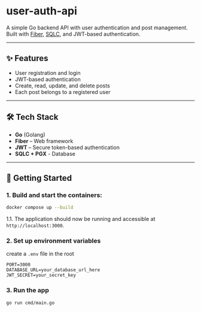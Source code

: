 # user-auth-api

A simple Go backend API with user authentication and post management.  
Built with [Fiber](https://gofiber.io/), [SQLC](https://docs.sqlc.dev/en/latest/index.html), and JWT-based authentication.

---

## ✨ Features

- User registration and login
- JWT-based authentication
- Create, read, update, and delete posts
- Each post belongs to a registered user

---

## 🛠 Tech Stack

- **Go** (Golang)
- **Fiber** – Web framework
- **JWT** – Secure token-based authentication
- **SQLC + PGX** - Database

---

## 🚀 Getting Started

### 1. Build and start the containers:

```sh
docker compose up --build
```

1.1. The application should now be running and accessible at `http://localhost:3000`.

### 2. Set up environment variables

create a `.env` file in the root

```
PORT=3000
DATABASE_URL=your_database_url_here
JWT_SECRET=your_secret_key
```

### 3. Run the app

```bash
go run cmd/main.go
```
